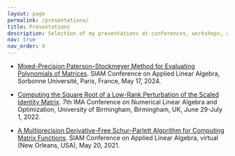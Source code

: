 ```yaml
---
layout: page
permalink: /presentations/
title: Presentations
description: Selection of my presentations at conferences, workshops, and seminars.
nav: true
nav_order: 4
---
```


<ul>

<li><a href="../assets/pdf/talk-SIAMLA24.pdf">Mixed-Precision Paterson–Stockmeyer Method for Evaluating Polynomials of Matrices</a>. SIAM Conference on Applied Linear Algebra, Sorbonne Université, Paris, France, May 17, 2024.
</li>
<p> </p>

<li><a href="../assets/pdf/talk-IMA-NLAO22.pdf">Computing the Square Root of a Low-Rank Perturbation of the Scaled Identity Matrix</a>. 7th IMA Conference on Numerical Linear Algebra and
Optimization, University of Birmingham, Birmingham, UK, June 29-July 1, 2022.
</li>
<p> </p>

<li><a href="../assets/pdf/talk-SIAMLA21.pdf">A Multiprecision Derivative-Free Schur–Parlett Algorithm for Computing Matrix Functions</a>. SIAM Conference on Applied Linear Algebra, virtual (New Orleans, USA), May 20, 2021.
</li>

</ul>
